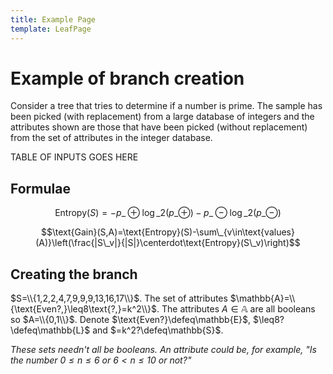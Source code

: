 ```yaml
---
title: Example Page
template: LeafPage
---
```


# Example of branch creation
$\newcommand*{\defeq}{\mathrel{\vcenter{\baselineskip0.5ex \lineskiplimit0pt
                     \hbox{\scriptsize.}\hbox{\scriptsize.}}}%
                     =}$
Consider a tree that tries to determine if a number is prime. The sample has been picked (with replacement) from a large database of integers and the attributes shown are those that have been picked (without replacement) from the set of attributes in the integer database.

TABLE OF INPUTS GOES HERE

## Formulae

$$\text{Entropy}(S)=-p\_\oplus\log\_2(p\_\oplus)-p\_\ominus\log\_2(p\_\ominus)$$

$$\text{Gain}(S,A)=\text{Entropy}(S)-\sum\_{v\in\text{values}(A)}\left(\frac{|S\_v|}{|S|}\centerdot\text{Entropy}(S\_v)\right)$$

## Creating the branch

$S=\\{1,2,2,4,7,9,9,9,13,16,17\\}$. The set of attributes $\mathbb{A}=\\{\text{Even?,}\leq8\text{?,}=k^2\\}$. The attributes $A\in\mathbb{A}$ are all booleans so $A=\\{0,1\\}$. Denote $\text{Even?}\defeq\mathbb{E}$, $\leq8?\defeq\mathbb{L}$ and $=k^2?\defeq\mathbb{S}$.

*These sets needn't all be booleans. An attribute could be, for example, "Is the number $0\leq n\leq6$ or $6<n\leq 10$  or not?"*
